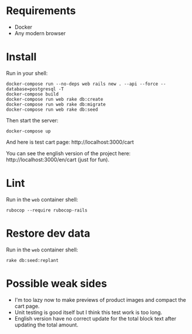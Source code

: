 # Requirements
- Docker
- Any modern browser

# Install

Run in your shell:
```
docker-compose run --no-deps web rails new . --api --force --database=postgresql -T
docker-compose build
docker-compose run web rake db:create
docker-compose run web rake db:migrate
docker-compose run web rake db:seed
```

Then start the server:
```
docker-compose up
```
And here is test cart page: http://localhost:3000/cart

You can see the english version of the project here: http://localhost:3000/en/cart (just for fun).

# Lint

Run in the `web` container shell:
```
rubocop --require rubocop-rails
```

# Restore dev data
Run in the `web` container shell:
```
rake db:seed:replant
```

# Possible weak sides
- I'm too lazy now to make previews of product images and compact the cart page.
- Unit testing is good itself but I think this test work is too long.
- English version have no correct update for the total block text after updating the total amount.
